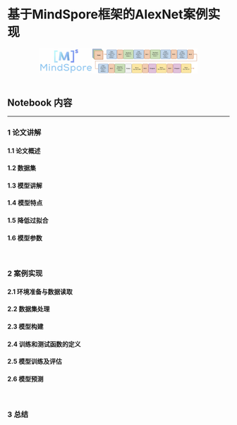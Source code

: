 # **基于MindSpore框架的AlexNet案例实现**

<div align=center>
    <img src="./image/banner.png" style="zoom:35%;" />
    <br>
    <div style="color:orange;
    display: inline-block;
    color: #999;
    padding: 2px;"></div>
</div>

  
## **Notebook 内容**
****
### **1 论文讲解**
#### **1.1 论文概述**
#### **1.2 数据集**
#### **1.3 模型讲解**
#### **1.4 模型特点**
#### **1.5 降低过拟合**
#### **1.6 模型参数** 
<br>

### **2 案例实现**
#### **2.1 环境准备与数据读取**
#### **2.2 数据集处理**
#### **2.3 模型构建**
#### **2.4 训练和测试函数的定义**
#### **2.5 模型训练及评估**
#### **2.6 模型预测**
<br>

### **3 总结**